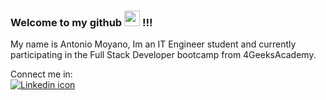 ### Welcome to my github <img src="https://media.giphy.com/media/hvRJCLFzcasrR4ia7z/giphy.gif" width="25px"> !!!

My name is Antonio Moyano, Im an IT Engineer student and currently participating in the Full Stack Developer bootcamp from 4GeeksAcademy.

Connect me in:
<br>
<a href="https://www.linkedin.com/in/antonio-moyano-465b35240/" target="_blank"><img src="https://img.shields.io/badge/LinkedIn-0077B5?style=for-the-badge&logo=linkedin&logoColor=white" alt="Linkedin icon"></a>

